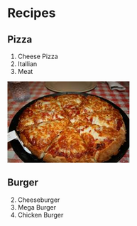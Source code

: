 Recipes
=======

Pizza
-----

1. Cheese Pizza
1. Itallian
1. Meat

![This is a Pizza](/pizza.jpg "Grand Pizza")

Burger
------

2. Cheeseburger
3. Mega Burger
4. Chicken Burger